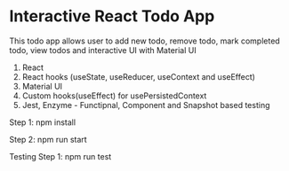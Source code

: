 # Interactive React Todo App

This todo app allows user to add new todo, remove todo, mark completed todo, view todos and interactive UI with Material UI 

1. React
2. React hooks (useState, useReducer, useContext and useEffect)
3. Material UI 
4. Custom hooks(useEffect) for usePersistedContext
5. Jest, Enzyme - Functipnal, Component and Snapshot based testing

Step 1: npm install

Step 2: npm run start

Testing
Step 1: npm run test
